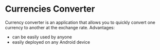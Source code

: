 # Currencies Converter
Currency converter is an application that allows you to quickly convert one currency to another at the exchange rate.
Advantages:
- can be easily used by anyone
- easily deployed on any Android device
